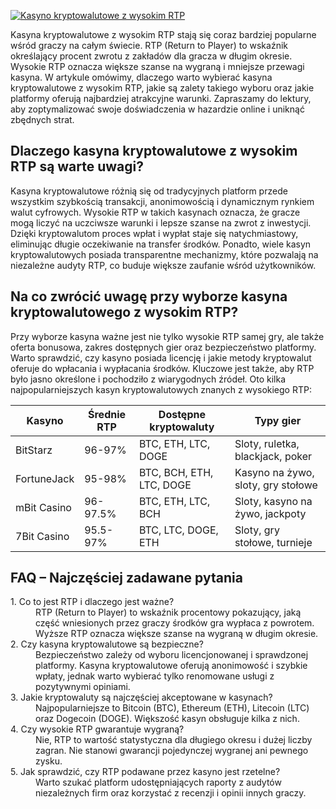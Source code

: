 [![Kasyno kryptowalutowe z wysokim RTP](https://123-caf.pages.dev/gitsignup.png)](https://vrmoo.ru/Bt82HjjY)

<div>Kasyna kryptowalutowe z wysokim RTP stają się coraz bardziej popularne wśród graczy na całym świecie. RTP (Return to Player) to wskaźnik określający procent zwrotu z zakładów dla gracza w długim okresie. Wysokie RTP oznacza większe szanse na wygraną i mniejsze przewagi kasyna. W artykule omówimy, dlaczego warto wybierać kasyna kryptowalutowe z wysokim RTP, jakie są zalety takiego wyboru oraz jakie platformy oferują najbardziej atrakcyjne warunki. Zapraszamy do lektury, aby zoptymalizować swoje doświadczenia w hazardzie online i uniknąć zbędnych strat.</div>  <h2>Dlaczego kasyna kryptowalutowe z wysokim RTP są warte uwagi?</h2> <div>Kasyna kryptowalutowe różnią się od tradycyjnych platform przede wszystkim szybkością transakcji, anonimowością i dynamicznym rynkiem walut cyfrowych. Wysokie RTP w takich kasynach oznacza, że gracze mogą liczyć na uczciwsze warunki i lepsze szanse na zwrot z inwestycji. Dzięki kryptowalutom proces wpłat i wypłat staje się natychmiastowy, eliminując długie oczekiwanie na transfer środków. Ponadto, wiele kasyn kryptowalutowych posiada transparentne mechanizmy, które pozwalają na niezależne audyty RTP, co buduje większe zaufanie wśród użytkowników.</div>  <h2>Na co zwrócić uwagę przy wyborze kasyna kryptowalutowego z wysokim RTP?</h2> <div>Przy wyborze kasyna ważne jest nie tylko wysokie RTP samej gry, ale także oferta bonusowa, zakres dostępnych gier oraz bezpieczeństwo platformy. Warto sprawdzić, czy kasyno posiada licencję i jakie metody kryptowalut oferuje do wpłacania i wypłacania środków. Kluczowe jest także, aby RTP było jasno określone i pochodziło z wiarygodnych źródeł. Oto kilka najpopularniejszych kasyn kryptowalutowych znanych z wysokiego RTP:</div>  <table>   <thead>     <tr>       <th>Kasyno</th>       <th>Średnie RTP</th>       <th>Dostępne kryptowaluty</th>       <th>Typy gier</th>     </tr>   </thead>   <tbody>     <tr>       <td>BitStarz</td>       <td>96-97%</td>       <td>BTC, ETH, LTC, DOGE</td>       <td>Sloty, ruletka, blackjack, poker</td>     </tr>     <tr>       <td>FortuneJack</td>       <td>95-98%</td>       <td>BTC, BCH, ETH, LTC, DOGE</td>       <td>Kasyno na żywo, sloty, gry stołowe</td>     </tr>     <tr>       <td>mBit Casino</td>       <td>96-97.5%</td>       <td>BTC, ETH, LTC, BCH</td>       <td>Sloty, kasyno na żywo, jackpoty</td>     </tr>     <tr>       <td>7Bit Casino</td>       <td>95.5-97%</td>       <td>BTC, LTC, DOGE, ETH</td>       <td>Sloty, gry stołowe, turnieje</td>     </tr>   </tbody> </table>  <h2>FAQ – Najczęściej zadawane pytania</h2> <dl>   <dt>1. Co to jest RTP i dlaczego jest ważne?</dt>   <dd>RTP (Return to Player) to wskaźnik procentowy pokazujący, jaką część wniesionych przez graczy środków gra wypłaca z powrotem. Wyższe RTP oznacza większe szanse na wygraną w długim okresie.</dd>    <dt>2. Czy kasyna kryptowalutowe są bezpieczne?</dt>   <dd>Bezpieczeństwo zależy od wyboru licencjonowanej i sprawdzonej platformy. Kasyna kryptowalutowe oferują anonimowość i szybkie wpłaty, jednak warto wybierać tylko renomowane usługi z pozytywnymi opiniami.</dd>    <dt>3. Jakie kryptowaluty są najczęściej akceptowane w kasynach?</dt>   <dd>Najpopularniejsze to Bitcoin (BTC), Ethereum (ETH), Litecoin (LTC) oraz Dogecoin (DOGE). Większość kasyn obsługuje kilka z nich.</dd>    <dt>4. Czy wysokie RTP gwarantuje wygraną?</dt>   <dd>Nie, RTP to wartość statystyczna dla długiego okresu i dużej liczby zagran. Nie stanowi gwarancji pojedynczej wygranej ani pewnego zysku.</dd>    <dt>5. Jak sprawdzić, czy RTP podawane przez kasyno jest rzetelne?</dt>   <dd>Warto szukać platform udostępniających raporty z audytów niezależnych firm oraz korzystać z recenzji i opinii innych graczy.</dd> </dl> </div>